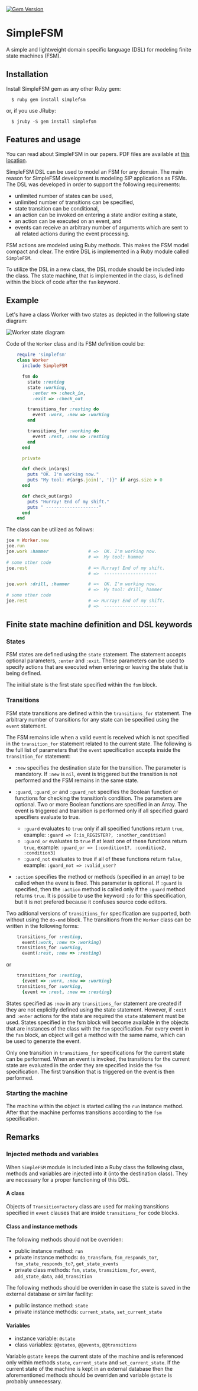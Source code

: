 [![Gem Version](https://badge.fury.io/rb/simplefsm.svg)](https://badge.fury.io/rb/simplefsm)

# SimpleFSM

A simple and lightweight domain specific language (DSL) for modeling finite state machines (FSM).

## Installation

Install SimpleFSM gem as any other Ruby gem:

      $ ruby gem install simplefsm

or, if you use JRuby:

      $ jruby -S gem install simplefsm

## Features and usage

You can read about SimpleFSM in our papers. PDF files are available at [this location](http://scholar.google.com/citations?user=7RoQiiQAAAAJ).

SimpleFSM DSL can be used to model an FSM for any domain. The main reason for SimpleFSM development is modeling SIP applications as FSMs. The DSL was developed in order to support the following requirements:

 - unlimited number of states can be used,
 - unlimited number of transitions can be specified,
 - state transition can be conditional, 
 - an action can be invoked on entering a state and/or exiting a state,
 - an action can be executed on an event, and
 - events can receive an arbitrary number of arguments which are sent to all related actions during the event processing.

FSM actions are modeled using Ruby methods. This makes the FSM model compact and clear. The entire DSL is implemented in a Ruby module called `SimpleFSM`.

To utilize the DSL in a new class, the DSL module
should be included into the class. The state machine,
that is implemented in the class, is defined within the
block of code after the `fsm` keyword.

## Example

Let's have a class Worker with two states as depicted in the following state diagram:

![Worker state diagram](http://edin.ictlab.com.ba/images/worker.png)

Code of the `Worker` class and its FSM definition could be:

```ruby
    require 'simplefsm'
    class Worker
      include SimpleFSM

      fsm do
        state :resting
        state :working, 
          :enter => :check_in, 
          :exit => :check_out

        transitions_for :resting do
          event :work, :new => :working
        end

        transitions_for :working do
          event :rest, :new => :resting
        end
      end

      private

      def check_in(args)
        puts "OK. I'm working now."
        puts "My tool: #{args.join(', ')}" if args.size > 0
      end

      def check_out(args)
        puts "Hurray! End of my shift."
        puts " --------------------"
      end
    end
```

The class can be utilized as follows:

```ruby
joe = Worker.new
joe.run
joe.work :hammer               # =>  OK. I'm working now.
                               # =>  My tool: hammer
# some other code
joe.rest                       # => Hurray! End of my shift.
                               # =>  -------------------- 

joe.work :drill, :hammer       # =>  OK. I'm working now.
                               # =>  My tool: drill, hammer
# some other code
joe.rest                       # => Hurray! End of my shift.
                               # =>  -------------------- 
```

## Finite state machine definition and DSL keywords

### States

FSM states are defined using the `state` statement. The statement accepts optional
parameters, `:enter` and `:exit`. These parameters
can be used to specify actions that are executed when
entering or leaving the state that is being defined.

The initial state is the first state specified within the `fsm` block.

### Transitions

FSM state transitions are defined within the `transitions_for` statement. 
The arbitrary number of transitions for any state can be specified using the
`event` statement.

The FSM remains idle when a valid event is received which is not
specified in the `transition_for` statement related to
the current state.
The following is the full list of parameters that the `event` specification accepts inside the `transition_for` statement:

- `:new` specifies the destination state for the transition. The parameter is mandatory. If `:new` is `nil`, event is triggered but the transition is not performed
and the FSM remains in the same state.
- `:guard`, `:guard_or` and `:guard_not` specifies the Boolean function or functions for checking the transition’s condition. The parameters are optional. Two or more Boolean functions are specified in an Array. The event is triggered and transition is performed only if all specified guard specifiers evaluate to true.   
    - `:guard` evaluates to `true` only if all specified functions return `true`, example: `:guard => [:is_REGISTER?, :another_condition]`
    - `:guard_or` evaluates to `true` if at least one of these functions return `true`, example: `:guard_or => [:condition1?, :condition2, :condition3]`
    - `:guard_not` evaluates to true if all of these functions return `false`, example: `:guard_not => :valid_user?`

- `:action` specifies the method or methods (specified in an array) to be called when the event is fired. This parameter is optional. If `:guard` is specified, then the `:action` method is called only if the `:guard` method returns `true`. It is possibe to use the keyword `:do` for this specification, but it is not prefered because it confuses source code editors.

Two aditional versions of `transitions_for` specification are supported, both without using the `do-end` block. 
The transitions from the `Worker` class can be written in the following forms:

```ruby
    transitions_for :resting,
      event(:work, :new => :working)
    transitions_for :working,
      event(:rest, :new => :resting)
```

 or

```ruby
    transitions_for :resting,
      {event => :work, :new => :working}
    transitions_for :working,
      {event => :rest, :new => :resting}
```

States specified as `:new` in any `transitions_for` statement are created if they are not explicitly defined using the state statement.
However, if `:exit` and `:enter` actions for the state are required the `state` statement must be used. States specified in the fsm block will become available in
the objects that are instances of the class with the `fsm` specification. For every event in the `fsm` block, an object will get a method with the same name, which
can be used to generate the event.

Only one transition in `transitions_for` specifications for the current state can be performed.
When an event is invoked, the transitions for the current state are evaluated in the order they are specified inside the `fsm` specification. 
The first transition that is triggered on the event is then performed.

### Starting the machine

  The machine within the object is started calling the `run` instance method. After that the machine performs transitions according to the `fsm` specification.

## Remarks

### Injected methods and variables 

When `SimpleFSM` module is included into a Ruby class the following class, methods and variables are injected into it (into the destination class). 
They are necessary for a proper functioning of this DSL.

#### A class 
Objects of `TransitionFactory` class are used for making transitions specified in `event` clauses that are inside `transitions_for` code blocks.

#### Class and instance methods
The following methods should not be overriden:
- public instance method: `run`
- private instance methods: `do_transform`, `fsm_responds_to?`, `fsm_state_responds_to?`, `get_state_events` 
- private class methods: `fsm`, `state`, `transitions_for`, `event`, `add_state_data`, `add_transition`

The following methods should be overriden in case the state is saved in the external database or similar facility:
- public instance method: `state`
- private instance methods: `current_state`, `set_current_state`

#### Variables

- instance variable: `@state` 
- class variables: `@@states`, `@@events`, `@@transitions`

Variable `@state` keeps the current state of the machine and is referenced only within methods `state`, `current_state` and `set_current_state`. 
If the current state of the machine is kept in an external database then the aforementioned methods should be overriden and variable `@state` is probably unnecessary.




